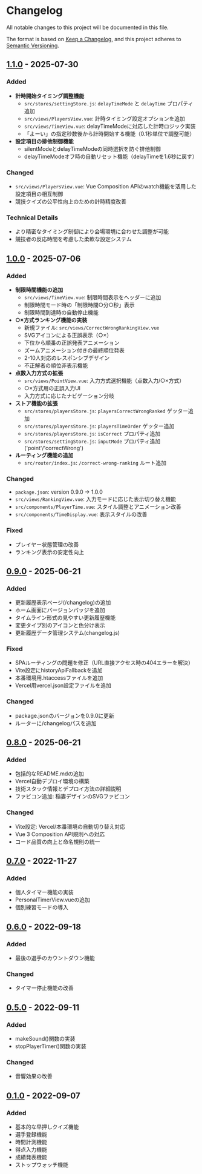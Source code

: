 # Changelog

All notable changes to this project will be documented in this file.

The format is based on [Keep a Changelog](https://keepachangelog.com/en/1.0.0/),
and this project adheres to [Semantic Versioning](https://semver.org/spec/v2.0.0.html).

## [1.1.0] - 2025-07-30

### Added
- **計時開始タイミング調整機能**
  - `src/stores/settingStore.js`: `delayTimeMode` と `delayTime` プロパティ追加
  - `src/views/PlayersView.vue`: 計時タイミング設定オプションを追加
  - `src/views/TimeView.vue`: delayTimeModeに対応した計時ロジック実装
  - 「よーい」の指定秒数後から計時開始する機能（0.1秒単位で調整可能）
- **設定項目の排他制御機能**
  - silentModeとdelayTimeModeの同時選択を防ぐ排他制御
  - delayTimeModeオフ時の自動リセット機能（delayTimeを1.6秒に戻す）

### Changed
- `src/views/PlayersView.vue`: Vue Composition APIのwatch機能を活用した設定項目の相互制御
- 競技クイズの公平性向上のための計時精度改善

### Technical Details
- より精密なタイミング制御により会場環境に合わせた調整が可能
- 競技者の反応時間を考慮した柔軟な設定システム

## [1.0.0] - 2025-07-06

### Added
- **制限時間機能の追加**
  - `src/views/TimeView.vue`: 制限時間表示をヘッダーに追加
  - 制限時間モード時の「制限時間○分○秒」表示
  - 制限時間到達時の自動停止機能
- **○×方式ランキング機能の実装**
  - 新規ファイル: `src/views/CorrectWrongRankingView.vue`
  - SVGアイコンによる正誤表示（○×）
  - 下位から順番の正誤発表アニメーション
  - ズームアニメーション付きの最終順位発表
  - 2-10人対応のレスポンシブデザイン
  - 不正解者の順位非表示機能
- **点数入力方式の拡張**
  - `src/views/PointView.vue`: 入力方式選択機能（点数入力/○×方式）
  - ○×方式用の正誤入力UI
  - 入力方式に応じたナビゲーション分岐
- **ストア機能の拡張**
  - `src/stores/playersStore.js`: `playersCorrectWrongRanked` ゲッター追加
  - `src/stores/playersStore.js`: `playersTimeOrder` ゲッター追加  
  - `src/stores/playersStore.js`: `isCorrect` プロパティ追加
  - `src/stores/settingStore.js`: `inputMode` プロパティ追加 ('point'/'correctWrong')
- **ルーティング機能の追加**
  - `src/router/index.js`: `/correct-wrong-ranking` ルート追加

### Changed
- `package.json`: version 0.9.0 → 1.0.0
- `src/views/RankingView.vue`: 入力モードに応じた表示切り替え機能
- `src/components/PlayerTime.vue`: スタイル調整とアニメーション改善
- `src/components/TimeDisplay.vue`: 表示スタイルの改善

### Fixed
- プレイヤー状態管理の改善
- ランキング表示の安定性向上

## [0.9.0] - 2025-06-21

### Added
- 更新履歴表示ページ(/changelog)の追加
- ホーム画面にバージョンバッジを追加
- タイムライン形式の見やすい更新履歴機能
- 変更タイプ別のアイコンと色分け表示
- 更新履歴データ管理システム(changelog.js)

### Fixed
- SPAルーティングの問題を修正（URL直接アクセス時の404エラーを解決）
- Vite設定にhistoryApiFallbackを追加
- 本番環境用.htaccessファイルを追加
- Vercel用vercel.json設定ファイルを追加

### Changed
- package.jsonのバージョンを0.9.0に更新
- ルーターに/changelogパスを追加

## [0.8.0] - 2025-06-21

### Added
- 包括的なREADME.mdの追加
- Vercel自動デプロイ環境の構築
- 技術スタック情報とデプロイ方法の詳細説明
- ファビコン追加: 稲妻デザインのSVGファビコン

### Changed
- Vite設定: Vercel/本番環境の自動切り替え対応
- Vue 3 Composition API規則への対応
- コード品質の向上と命名規則の統一

## [0.7.0] - 2022-11-27

### Added
- 個人タイマー機能の実装
- PersonalTimerView.vueの追加
- 個別練習モードの導入

## [0.6.0] - 2022-09-18

### Added
- 最後の選手のカウントダウン機能

### Changed
- タイマー停止機能の改善

## [0.5.0] - 2022-09-11

### Added
- makeSound()関数の実装
- stopPlayerTimer()関数の実装

### Changed
- 音響効果の改善

## [0.1.0] - 2022-09-07

### Added
- 基本的な早押しクイズ機能
- 選手登録機能
- 時間計測機能
- 得点入力機能
- 成績発表機能
- ストップウォッチ機能

[1.1.0]: https://github.com/OguroGen/fff/compare/v1.0.0...v1.1.0
[1.0.0]: https://github.com/OguroGen/fff/compare/v0.9.0...v1.0.0
[0.9.0]: https://github.com/OguroGen/fff/compare/v0.8.0...v0.9.0
[0.8.0]: https://github.com/OguroGen/fff/compare/v0.7.0...v0.8.0
[0.7.0]: https://github.com/OguroGen/fff/compare/v0.6.0...v0.7.0
[0.6.0]: https://github.com/OguroGen/fff/compare/v0.5.0...v0.6.0
[0.5.0]: https://github.com/OguroGen/fff/compare/v0.1.0...v0.5.0
[0.1.0]: https://github.com/OguroGen/fff/releases/tag/v0.1.0
